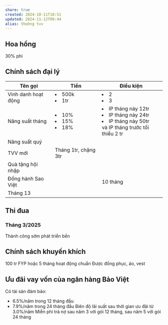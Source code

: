 ```yaml
---
share: true
created: 2024-10-11T10:51
updated: 2024-11-12T09:44
alias: thưởng tvv
---
```

## Hoa hồng
30% phí

## Chính sách đại lý 
| Tên gọi             | Tiền                                 | Điều  kiện                                                                                                      |
| ------------------- | ------------------------------------ | --------------------------------------------------------------------------------------------------------------- |
| Vinh danh hoạt động | <li>500k</li><li>1tr</li>            | <li>2</li><li>3</li>                                                                                            |
| Năng suất tháng     | <li>10%</li><li>15%</li><li>18%</li> | <li>IP tháng này 12tr</li><li>IP tháng này 24tr</li><li>IP tháng này 50tr</li> và IP tháng trước tối thiểu 2 tr |
| Năng suất quý       |                                      |                                                                                                                 |
| TVV mới             | Tháng 1tr, chặng 3tr                 |                                                                                                                 |
| Quà tặng hội nhập   |                                      |                                                                                                                 |
| Đồng hành Sao Việt  |                                      | 10 tháng                                                                                                        |
| Tháng 13            |                                      |                                                                                                                 |

## Thi đua
### Tháng 3/2025
Thành công sớm phát triển bền
## Chính sách khuyến khích
100 tr FYP hoặc 5 tháng hoạt động chuẩn
Được đồng phục, áo, vest

## Ưu đãi vay vốn của ngân hàng Bảo Việt 
Có tài sản đảm bảo:
- 6.5%/năm trong 12 tháng đầu
- 7.9%/năm trong 24 tháng đầu
Biên độ lãi suất sau thời gian ưu đãi từ 3.0%/năm
Miễn phí trả nợ sau năm 3 với gói 12 tháng, sau năm 5 với gói 24 tháng